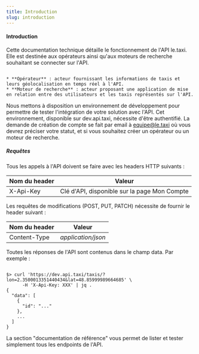 ```yaml
---
title: Introduction
slug: introduction
---
```


#### Introduction

Cette documentation technique détaille le fonctionnement de l'API le.taxi. Elle est destinée aux opérateurs ainsi qu'aux
moteurs de recherche souhaitant se connecter sur l'API.

```def:Définitions

* **Opérateur** : acteur fournissant les informations de taxis et leurs géolocalisation en temps réel à l'API.
* **Moteur de recherche** : acteur proposant une application de mise en relation entre des utilisateurs et les taxis représentés sur l'API.
```

Nous mettons à disposition un environnement de développement pour permettre de tester l'intégration de votre solution
avec l'API. Cet environnement, disponible sur dev.api.taxi, nécessite d'être authentifié. La demande de création de
compte se fait par email à equipe@le.taxi où vous devrez préciser votre statut, et si vous souhaitez créer un opérateur
ou un moteur de recherche.

##### Requêtes

Tous les appels à l'API doivent se faire avec les headers HTTP suivants :


| Nom du header | Valeur                                       |
|---------------|----------------------------------------------|
| X-Api-Key     | Clé d'API, disponible sur la page Mon Compte |


Les requêtes de modifications (POST, PUT, PATCH) nécessite de fournir le header suivant :

| Nom du header | Valeur             |
|---------------|--------------------|
| Content-Type  | *application/json* |


Toutes les réponses de l'API sont contenus dans le champ data. Par exemple :


```shell

$> curl 'https://dev.api.taxi/taxis/?lon=2.3500013351440434&lat=48.85999989664685' \
      -H 'X-Api-Key: XXX' | jq .
{
  "data": [
    {
      "id": "..."
    },
    ...
  ]
}
```

La section "documentation de référence" vous permet de lister et tester simplement tous les endpoints de l'API.
